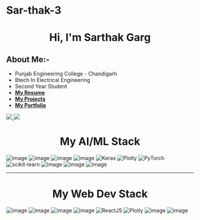 # Sar-thak-3

<h1 align="center">Hi, I'm Sarthak Garg</h1>

## About Me:- 
-    Punjab Engineering College - Chandigarh
-    Btech In Electrical Engineering
-    Second Year Student
-   [**My Resume**](https://drive.google.com/file/d/1FZWZqaK10-ClJj76wUO4kUdQ9MKnJvCc/view?usp=sharing)
-   [**My Projects**](https://github.com/Sar-thak-3)
-   [**My Portfolio**](https://webport03.web.app/)
<a href="https://www.linkedin.com/in/sarthak-garg-098674222/">
    <img src="https://img.shields.io/badge/LINKEDIN-12100E?logo=linkedin&color=282A36&logoColor=white" />
</a>
<a href="https://stackoverflow.com/users/20375918/sarthak-garg">
    <img src="https://img.shields.io/badge/-Stackoverflow-orange?logoWidth=100" />
</a>


              
<h1 align="center"> My AI/ML Stack </h1>

![image](https://img.shields.io/badge/Python-3776AB?style=for-the-badge&logo=python&logoColor=white)
![image](https://img.shields.io/badge/Jupyter-F37626.svg?&style=for-the-badge&logo=Jupyter&logoColor=white)
![image](https://img.shields.io/badge/TensorFlow-FF6F00?style=for-the-badge&logo=TensorFlow&logoColor=white)
![image](https://img.shields.io/badge/Numpy-777BB4?style=for-the-badge&logo=numpy&logoColor=white)
![Keras](https://img.shields.io/badge/Keras-%23D00000.svg?style=for-the-badge&logo=Keras&logoColor=white)
![Plotly](https://img.shields.io/badge/Plotly-%233F4F75.svg?style=for-the-badge&logo=plotly&logoColor=white)
![PyTorch](https://img.shields.io/badge/PyTorch-%23EE4C2C.svg?style=for-the-badge&logo=PyTorch&logoColor=white)
![scikit-learn](https://img.shields.io/badge/scikit--learn-%23F7931E.svg?style=for-the-badge&logo=scikit-learn&logoColor=white)
![image](https://img.shields.io/badge/Pandas-2C2D72?style=for-the-badge&logo=pandas&logoColor=white)
![image](https://img.shields.io/badge/OpenCV-27338e?style=for-the-badge&logo=OpenCV&logoColor=white)
![image](https://img.shields.io/badge/Git-F05032?style=for-the-badge&logo=git&logoColor=white)


---------------------------------------------------------------------------------------

<h1 align="center"> My Web Dev Stack </h1>

![image](https://img.shields.io/badge/-HTML-orange)
![image](https://img.shields.io/badge/css-CSS-lightgrey)
![image](https://img.shields.io/badge/-Javascript-yellowgreen)
![image](https://img.shields.io/badge/-Node%20JS-brightgreen)
![ReactJS](https://img.shields.io/badge/-React%20JS-blue)
![Plotly](https://img.shields.io/badge/-Plotly-red)
![image](https://img.shields.io/badge/-Mysql-red)
![image](https://img.shields.io/badge/-MongoDB-green)
